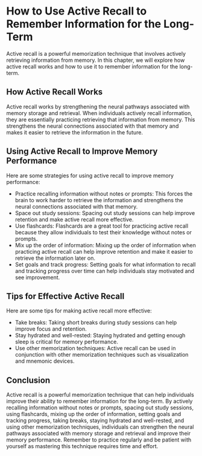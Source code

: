 How to Use Active Recall to Remember Information for the Long-Term
============================================================================================

Active recall is a powerful memorization technique that involves actively retrieving information from memory. In this chapter, we will explore how active recall works and how to use it to remember information for the long-term.

How Active Recall Works
-----------------------

Active recall works by strengthening the neural pathways associated with memory storage and retrieval. When individuals actively recall information, they are essentially practicing retrieving that information from memory. This strengthens the neural connections associated with that memory and makes it easier to retrieve the information in the future.

Using Active Recall to Improve Memory Performance
-------------------------------------------------

Here are some strategies for using active recall to improve memory performance:

* Practice recalling information without notes or prompts: This forces the brain to work harder to retrieve the information and strengthens the neural connections associated with that memory.
* Space out study sessions: Spacing out study sessions can help improve retention and make active recall more effective.
* Use flashcards: Flashcards are a great tool for practicing active recall because they allow individuals to test their knowledge without notes or prompts.
* Mix up the order of information: Mixing up the order of information when practicing active recall can help improve retention and make it easier to retrieve the information later on.
* Set goals and track progress: Setting goals for what information to recall and tracking progress over time can help individuals stay motivated and see improvement.

Tips for Effective Active Recall
--------------------------------

Here are some tips for making active recall more effective:

* Take breaks: Taking short breaks during study sessions can help improve focus and retention.
* Stay hydrated and well-rested: Staying hydrated and getting enough sleep is critical for memory performance.
* Use other memorization techniques: Active recall can be used in conjunction with other memorization techniques such as visualization and mnemonic devices.

Conclusion
----------

Active recall is a powerful memorization technique that can help individuals improve their ability to remember information for the long-term. By actively recalling information without notes or prompts, spacing out study sessions, using flashcards, mixing up the order of information, setting goals and tracking progress, taking breaks, staying hydrated and well-rested, and using other memorization techniques, individuals can strengthen the neural pathways associated with memory storage and retrieval and improve their memory performance. Remember to practice regularly and be patient with yourself as mastering this technique requires time and effort.
